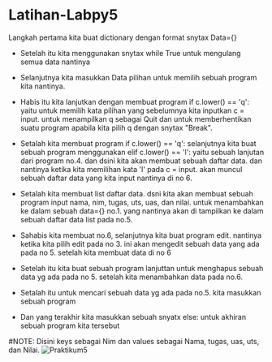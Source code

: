 # Latihan-Labpy5
Langkah pertama kita buat dictionary dengan format snytax Data={}

* Setelah itu kita menggunakan snytax while True untuk mengulang semua data nantinya

* Selanjutnya kita masukkan Data pilihan untuk memilih sebuah program kita nantinya.

* Habis itu kita lanjutkan dengan membuat program if c.lower() == 'q': yaitu untuk memilih kata pilihan yang sebelumnya kita inputkan c = input. untuk menampilkan q sebagai Quit dan untuk memberhentikan suatu program apabila kita pilih q dengan snytax "Break".

* Setalah kita membuat program if c.lower() == 'q': selanjutnya kita buat sebuah program menggunakan elif c.lower() == 'l': yaitu sebuah lanjutan dari program no.4. dan dsini kita akan membuat sebuah daftar data. dan nantinya ketika kita memilihan kata 'l' pada c = input. akan muncul sebuah daftar data yang kita input nantinya di no 6.

* Setalah kita membuat list daftar data. dsni kita akan membuat sebuah program input nama, nim, tugas, uts, uas, dan nilai. untuk menambahkan ke dalam sebuah data={} no.1. yang nantinya akan di tampilkan ke dalam sebuah daftar data list pada no.5.

* Sahabis kita membuat no.6, selanjutnya kita buat program edit. nantinya ketika kita pilih edit pada no 3. ini akan mengedit sebuah data yang ada pada no 5. setelah kita membuat data di no 6

* Setelah itu kita buat sebuah program lanjuttan untuk menghapus sebuah data yg ada pada no 5. setelah kita menambahkan data pada no.6.

* Setalah itu untuk mencari sebuah data yg ada pada no.5. kita masukkan sebuah program

* Dan yang terakhir kita masukkan sebuah snyatx else: untuk akhiran sebuah program kita tersebut

#NOTE: 
Disini keys sebagai Nim dan values sebagai Nama, tugas, uas, uts, dan Nilai.
![Praktikum5](https://user-images.githubusercontent.com/57041365/70907842-7a49b980-203c-11ea-8ed2-68203ac8e596.png)
